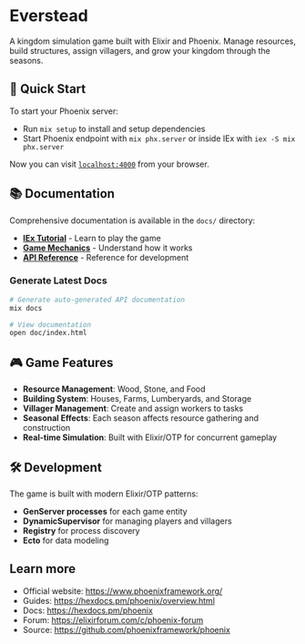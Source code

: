# Everstead

A kingdom simulation game built with Elixir and Phoenix. Manage resources, build structures, assign villagers, and grow your kingdom through the seasons.

## 🚀 Quick Start

To start your Phoenix server:

- Run `mix setup` to install and setup dependencies
- Start Phoenix endpoint with `mix phx.server` or inside IEx with `iex -S mix phx.server`

Now you can visit [`localhost:4000`](http://localhost:4000) from your browser.

## 📚 Documentation

Comprehensive documentation is available in the `docs/` directory:

- **[IEx Tutorial](docs/iex-tutorial.md)** - Learn to play the game
- **[Game Mechanics](docs/game-mechanics.md)** - Understand how it works
- **[API Reference](docs/api-reference.md)** - Reference for development

### Generate Latest Docs

```bash
# Generate auto-generated API documentation
mix docs

# View documentation
open doc/index.html
```

## 🎮 Game Features

- **Resource Management**: Wood, Stone, and Food
- **Building System**: Houses, Farms, Lumberyards, and Storage
- **Villager Management**: Create and assign workers to tasks
- **Seasonal Effects**: Each season affects resource gathering and construction
- **Real-time Simulation**: Built with Elixir/OTP for concurrent gameplay

## 🛠️ Development

The game is built with modern Elixir/OTP patterns:

- **GenServer processes** for each game entity
- **DynamicSupervisor** for managing players and villagers
- **Registry** for process discovery
- **Ecto** for data modeling

## Learn more

- Official website: https://www.phoenixframework.org/
- Guides: https://hexdocs.pm/phoenix/overview.html
- Docs: https://hexdocs.pm/phoenix
- Forum: https://elixirforum.com/c/phoenix-forum
- Source: https://github.com/phoenixframework/phoenix
